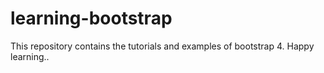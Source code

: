 # learning-bootstrap
This repository contains the tutorials and examples of bootstrap 4. Happy learning..
